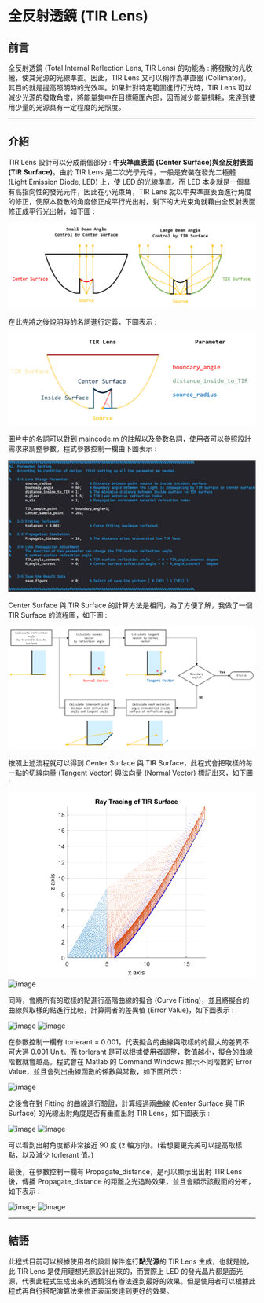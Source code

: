 # 全反射透鏡 (TIR Lens)

## 前言
全反射透鏡 (Total Internal Reflection Lens, TIR Lens) 的功能為 : 將發散的光收攏，使其光源的光線準直。因此，TIR Lens 又可以稱作為準直器 (Collimator)。其目的就是提高照明時的光效率。如果針對特定範圍進行打光時，TIR Lens 可以減少光源的發散角度，將能量集中在目標範圍內部，因而減少能量損耗，來達到使用少量的光源具有一定程度的光照度。

---
## 介紹
TIR Lens 設計可以分成兩個部分 : **中央準直表面 (Center Surface)**與**全反射表面 (TIR Surface)**。由於 TIR Lens 是二次光學元件，一般是安裝在發光二極體 (Light Emission Diode, LED) 上，使 LED 的光線準直。而 LED 本身就是一個具有高指向性的發光元件，因此在小光束角，TIR Lens 就以中央準直表面進行角度的修正，使原本發散的角度修正成平行光出射，剩下的大光束角就藉由全反射表面修正成平行光出射，如下圖 : 

![image](https://github.com/YiChenLai/TIR_Lens/blob/master/pic/How_TIR_Lens_works.png)

在此先將之後說明時的名詞進行定義，下圖表示 : 

![image](https://github.com/YiChenLai/TIR_Lens/blob/master/pic/Intordution_of_TIR_lens.png)

圖片中的名詞可以對到 maincode.m 的註解以及參數名詞，使用者可以參照設計需求來調整參數。程式參數控制一欄由下圖表示 : 

![image](https://github.com/YiChenLai/TIR_Lens/blob/master/pic/Parameter_setting.png)

Center Surface 與 TIR Surface 的計算方法是相同，為了方便了解，我做了一個TIR Surface 的流程圖，如下圖 : 

![image](https://github.com/YiChenLai/TIR_Lens/blob/master/pic/flowchart.png)

按照上述流程就可以得到 Center Surface 與 TIR Surface，此程式會把取樣的每一點的切線向量 (Tangent Vector) 與法向量 (Normal Vector) 標記出來，如下圖 : 

![image](https://github.com/YiChenLai/TIR_Lens/blob/master/pic/Ray_Tracing_of_TIR_Surface.png)
![image]()

同時，會將所有的取樣的點進行高階曲線的擬合 (Curve Fitting)，並且將擬合的曲線與取樣的點進行比較，計算兩者的差異值 (Error Value)，如下圖表示 : 

![image]()
![image]()

在參數控制一欄有 torlerant = 0.001，代表擬合的曲線與取樣的的最大的差異不可大過 0.001 Unit。而 torlerant 是可以根據使用者調整，數值越小，擬合的曲線階數就會越高。程式會在 Matlab 的 Command Windows 顯示不同階數的 Error Value，並且會列出曲線函數的係數與常數，如下圖所示 : 

![image]()

之後會在對 Fitting 的曲線進行驗證，計算經過兩曲線 (Center Surface 與 TIR Surface) 的光線出射角度是否有垂直出射 TIR Lens，如下圖表示 : 

![image]()
![image]()

可以看到出射角度都非常接近 90 度 (z 軸方向)。(若想要更完美可以提高取樣點，以及減少 torlerant 值。)

最後，在參數控制一欄有 Propagate_distance，是可以顯示出出射 TIR Lens 後，傳播 Propagate_distance 的距離之光追跡效果，並且會顯示該截面的分布，如下表示 : 

![image]()
![image]()

---
## 結語
此程式目前可以根據使用者的設計條件進行**點光源**的 TIR Lens 生成，也就是說，此 TIR Lens 是使用理想光源設計出來的，而實際上 LED 的發光晶片都是面光源，代表此程式生成出來的透鏡沒有辦法達到最好的效果。但是使用者可以根據此程式再自行搭配演算法來修正表面來達到更好的效果。